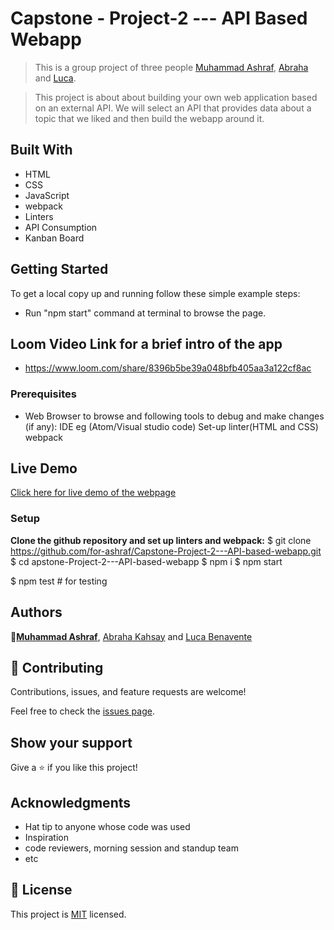 # Capstone - Project-2 --- API Based Webapp

> This is a group project of three people <a href="https://github.com/for-ashraf">Muhammad Ashraf</a>, <a href="https://github.com/AbrahaKahsay">Abraha</a> and <a href="https://github.com/lucabenaventew">Luca</a>.

> This project is about about building your own web application based on an external API. We will select an API that provides data about a topic that we liked and then build the webapp around it.

## Built With

- HTML
- CSS
- JavaScript
- webpack
- Linters
- API Consumption
- Kanban Board

## Getting Started

To get a local copy up and running follow these simple example steps:

- Run "npm start" command at terminal to browse the page.
## Loom Video Link for a brief intro of the app

- https://www.loom.com/share/8396b5be39a048bfb405aa3a122cf8ac

### Prerequisites

- Web Browser to browse and following tools to debug and make changes (if any):
  IDE eg (Atom/Visual studio code)
  Set-up linter(HTML and CSS)
  webpack

## Live Demo ##

 <a href="https://for-ashraf.github.io/Capstone-Project-2---API-based-webapp/dist/index.html"> Click here for live demo of the webpage</a>

### Setup
 <b> Clone the github repository and set up linters and webpack:</b>
$ git clone https://github.com/for-ashraf/Capstone-Project-2---API-based-webapp.git
$ cd apstone-Project-2---API-based-webapp
$ npm i
$ npm start

$ npm test  # for testing


## Authors

👤<a href="https://github.com/for-ashraf">**Muhammad Ashraf**</a>, <a href="https://github.com/AbrahaKahsay">Abraha Kahsay</a> and <a href="https://github.com/lucabenaventew">Luca Benavente</a>


## 🤝 Contributing

Contributions, issues, and feature requests are welcome!

Feel free to check the <a href="https://github.com/for-ashraf/Capstone-Project-2---API-based-webapp/issues">issues page</a>.

## Show your support

Give a ⭐️ if you like this project!

## Acknowledgments

- Hat tip to anyone whose code was used
- Inspiration
- code reviewers, morning session and standup team
- etc

## 📝 License

This project is [MIT](./MIT.md) licensed.
